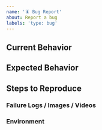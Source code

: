 ```yaml
---
name: '🪳 Bug Report'
about: Report a bug
labels: 'type: bug'
---
```


<!-- Please do your best to fill out all of the sections below! -->

## Current Behavior

<!-- What is the behavior that currently you experience? -->

## Expected Behavior

<!-- What is the behavior that you expect to happen? -->
<!-- Is this a regression? .i.e Did this used to be the behavior at one point?  -->

## Steps to Reproduce

<!-- Help us help you by making it easy for us to reproduce your issue! -->

<!-- Can you reproduce this on https://github.com/nrwl/nx-examples? -->
<!-- If so, open a PR with your changes and link it below. -->
<!-- If not, please provide a minimal Github repo -->
<!-- At the very least, provide as much detail as possible to help us reproduce the issue -->

### Failure Logs / Images / Videos

<!-- Please include any relevant log snippets or files here. -->

### Environment

<!-- It's important for us to know the context in which you experience this behavior! -->
<!-- Make sure to include the version of Nx Console that you're using. And if you're using pure Angular CLI or Nx -->
<!-- If possible, please paste the result of `nx report` below! If not, then the contents of your `devDependencies` and `dependencies` in your package.json file-->
